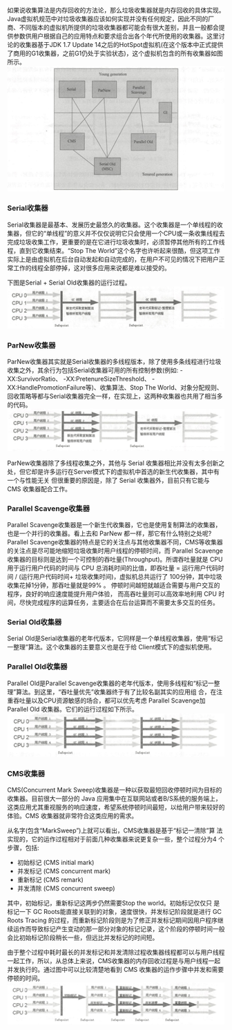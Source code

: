 如果说收集算法是内存回收的方法论，那么垃圾收集器就是内存回收的具体实现。 Java虚拟机规范中对垃圾收集器应该如何实现并没有任何规定，因此不同的厂商、不同版本的虚拟机所提供的垃圾收集器都可能会有很大差别，并且一般都会提供参数供用户根据自己的应用特点和要求组合出各个年代所使用的收集器。这里讨论的收集器基于JDK 1.7 Update 14之后的HotSpot虚拟机(在这个版本中正式提供了商用的G1收集器，之前G1仍处于实验状态)，这个虚拟机包含的所有收集器如图所示。
![](JVM_GC_Collectors.png)

### Serial收集器
Serial收集器是最基本、发展历史最悠久的收集器。这个收集器是一个单线程的收集器，但它的“单线程”的意义并不仅仅说明它只会使用一个CPU或一条收集线程去完成垃圾收集工作，更重要的是在它进行垃圾收集时，必须暂停其他所有的工作线程，直到它收集结束。“Stop The World”这个名字也许听起来很酷，但这项工作实际上是由虚拟机在后台自动发起和自动完成的，在用户不可见的情况下把用户正常工作的线程全部停掉，这对很多应用来说都是难以接受的。

下图是Serial + Serial Old收集器的运行过程。
![](serial_collectors.png)

### ParNew收集器
ParNew收集器其实就是Serial收集器的多线程版本，除了使用多条线程进行垃圾收集之外，其余行为包括Serial收集器可用的所有控制参数(例如: -XX:SurvivorRatio、 -XX:PretenureSizeThreshold、 -XX:HandlePromotionFailure等)、收集算法、Stop The World、对象分配规则、回收策略等都与Serial收集器完全一样，在实现上，这两种收集器也共用了相当多的代码。
![](parNew_collectors.png)

ParNew收集器除了多线程收集之外，其他与 Serial 收集器相比并没有太多创新之处，但它却是许多运行在Server模式下的虚拟机中首选的新生代收集器，其中有一个与性能无关 但很重要的原因是，除了 Serial 收集器外，目前只有它能与 CMS 收集器配合工作。

### Parallel Scavenge收集器
Parallel Scavenge收集器是一个新生代收集器，它也是使用复制算法的收集器，也是一个并行的收集器。看上去和 ParNew 都一样，那它有什么特别之处呢?
Parallel Scavenge收集器的特点是它的关注点与其他收集器不同，CMS等收集器的关注点是尽可能地缩短垃圾收集时用户线程的停顿时间，而 Parallel Scavenge 收集器的目标则是达到一个可控制的吞吐量(Throughput)。所谓吞吐量就是 CPU 用于运行用户代码的时间与 CPU 总消耗时间的比值，即吞吐量 = 运行用户代码时间 / (运行用户代码时间+ 垃圾收集时间)，虚拟机总共运行了 100分钟，其中垃圾收集花掉1分钟，那吞吐量就是99% 。
停顿时间越短就越适合需要与用户交互的程序，良好的响应速度能提升用户体验， 而高吞吐量则可以高效率地利用 CPU 时间，尽快完成程序的运算任务，主要适合在后台运算而不需要太多交互的任务。

### Serial Old收集器
Serial Old是Serial收集器的老年代版本，它同样是一个单线程收集器，使用“标记一整理”算法。这个收集器的主要意义也是在于给 Client模式下的虚拟机使用。

### Parallel Old收集器
Parallel Old是Parallel Scavenge收集器的老年代版本，使用多线程和“标记一整理”算法。到这里，“吞吐量优先”收集器终于有了比较名副其实的应用组 合，在注重吞吐量以及CPU资源敏感的场合，都可以优先考虑 Parallel Scavenge加Parallel Old 收集器。它们的运行过程如下所示。
![](parallel_collectors.png)

### CMS收集器
CMS(Concurrent Mark Sweep)收集器是一种以获取最短回收停顿时间为目标的收集器。目前很大一部分的 Java 应用集中在互联网站或者B/S系统的服务端上，这类应用尤其重视服务的响应速度，希望系统停顿时间最短，以给用户带来较好的体验。CMS 收集器就非常符合这类应用的需求。

从名字(包含“MarkSweep”)上就可以看出，CMS收集器是基于“标记一清除”算
法实现的，它的运作过程相对于前面几种收集器来说更复杂一些，整个过程分为4 个步骤，包括:
* 初始标记 (CMS initial mark)
* 并发标记 (CMS concurrent mark)
* 重新标记 (CMS remark)
* 并发清除 (CMS concurrent sweep)

其中，初始标记，重新标记这两步仍然需要Stop the world。初始标记仅仅只 是标记一下 GC Roots能直接关联到的对象，速度很快，并发标记阶段就是进行 GC Roots Tracing 的过程，而重新标记阶段则是为了修正并发标记期间因用户程序继续运作而导致标记产生变动的那一部分对象的标记记录，这个阶段的停顿时间一般会比初始标记阶段稍长一些，但远比并发标记的时间短。

由于整个过程中耗时最长的并发标记和并发清除过程收集器线程都可以与用户线程一起工作，所以，从总体上来说，CMS收集器的内存回收过程是与用户线程一起并发执行的。通过图中可以比较清楚地看到 CMS 收集器的运作步骤中并发和需要停顿的时间。
![](cms_collectors.png)

